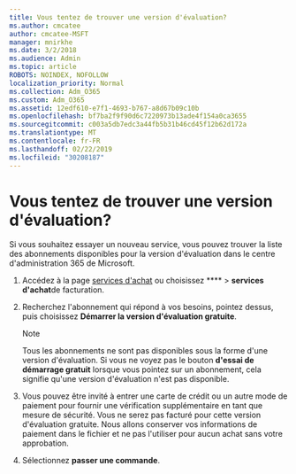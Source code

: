 ```yaml
---
title: Vous tentez de trouver une version d'évaluation?
ms.author: cmcatee
author: cmcatee-MSFT
manager: mnirkhe
ms.date: 3/2/2018
ms.audience: Admin
ms.topic: article
ROBOTS: NOINDEX, NOFOLLOW
localization_priority: Normal
ms.collection: Adm_O365
ms.custom: Adm_O365
ms.assetid: 12edf610-e7f1-4693-b767-a8d67b09c10b
ms.openlocfilehash: bf7ba2f9f90d6c7220973b13ade4f154a0ca3655
ms.sourcegitcommit: c003a5db7edc3a44fb5b31b46cd45f12b62d172a
ms.translationtype: MT
ms.contentlocale: fr-FR
ms.lasthandoff: 02/22/2019
ms.locfileid: "30208187"
---
```

# <a name="trying-to-find-a-trial"></a>Vous tentez de trouver une version d'évaluation?

Si vous souhaitez essayer un nouveau service, vous pouvez trouver la liste des abonnements disponibles pour la version d'évaluation dans le centre d'administration 365 de Microsoft.
  
1. Accédez à la page [services d'achat](https://go.microsoft.com/fwlink/p/?linkid=868433) ou choisissez **** \> **services d'achat**de facturation.
    
2. Recherchez l'abonnement qui répond à vos besoins, pointez dessus, puis choisissez **Démarrer la version d'évaluation gratuite**.
    
    > [!NOTE]
    > Tous les abonnements ne sont pas disponibles sous la forme d'une version d'évaluation. Si vous ne voyez pas le bouton **d'essai de démarrage gratuit** lorsque vous pointez sur un abonnement, cela signifie qu'une version d'évaluation n'est pas disponible. 
  
3. Vous pouvez être invité à entrer une carte de crédit ou un autre mode de paiement pour fournir une vérification supplémentaire en tant que mesure de sécurité. Vous ne serez pas facturé pour cette version d'évaluation gratuite. Nous allons conserver vos informations de paiement dans le fichier et ne pas l'utiliser pour aucun achat sans votre approbation.
    
4. Sélectionnez **passer une commande**.
    

